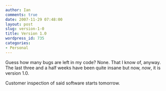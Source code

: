 ```yaml
---
author: Ian
comments: true
date: 2007-11-29 07:48:00
layout: post
slug: version-1-0
title: Version 1.0
wordpress_id: 735
categories:
- Personal
---
```


Guess how many bugs are left in my code?  None.  That I know of, anyway.  The last three and a half weeks have been quite insane but now, <i>now</i>, it is version 1.0.  

Customer inspection of said software starts tomorrow.

